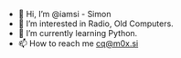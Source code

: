 - 👋 Hi, I’m @iamsi - Simon
- 👀 I’m interested in Radio, Old Computers. 
- 🌱 I’m currently learning Python.
- 📫 How to reach me cq@m0x.si

<!---
iamsi/iamsi is a ✨ special ✨ repository because its `README.md` (this file) appears on your GitHub profile.
You can click the Preview link to take a look at your changes.
--->
